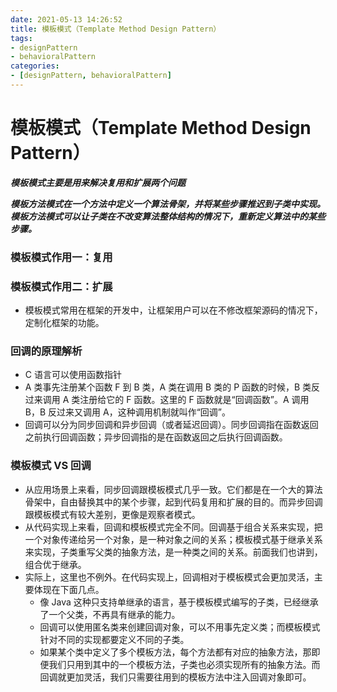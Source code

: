 ```yaml
---
date: 2021-05-13 14:26:52
title: 模板模式（Template Method Design Pattern）
tags:
- designPattern
- behavioralPattern
categories:
- [designPattern, behavioralPattern]
---
```


# 模板模式（Template Method Design Pattern）

***模板模式主要是用来解决复用和扩展两个问题***

***模板方法模式在一个方法中定义一个算法骨架，并将某些步骤推迟到子类中实现。模板方法模式可以让子类在不改变算法整体结构的情况下，重新定义算法中的某些步骤。***

### 模板模式作用一：复用

### 模板模式作用二：扩展

- 模板模式常用在框架的开发中，让框架用户可以在不修改框架源码的情况下，定制化框架的功能。

### 回调的原理解析

- C 语言可以使用函数指针
- A 类事先注册某个函数 F 到 B 类，A 类在调用 B 类的 P 函数的时候，B 类反过来调用 A 类注册给它的 F 函数。这里的 F 函数就是“回调函数”。A 调用 B，B 反过来又调用 A，这种调用机制就叫作“回调”。
- 回调可以分为同步回调和异步回调（或者延迟回调）。同步回调指在函数返回之前执行回调函数；异步回调指的是在函数返回之后执行回调函数。

### 模板模式 VS 回调

- 从应用场景上来看，同步回调跟模板模式几乎一致。它们都是在一个大的算法骨架中，自由替换其中的某个步骤，起到代码复用和扩展的目的。而异步回调跟模板模式有较大差别，更像是观察者模式。
- 从代码实现上来看，回调和模板模式完全不同。回调基于组合关系来实现，把一个对象传递给另一个对象，是一种对象之间的关系；模板模式基于继承关系来实现，子类重写父类的抽象方法，是一种类之间的关系。前面我们也讲到，组合优于继承。
- 实际上，这里也不例外。在代码实现上，回调相对于模板模式会更加灵活，主要体现在下面几点。
  - 像 Java 这种只支持单继承的语言，基于模板模式编写的子类，已经继承了一个父类，不再具有继承的能力。
  - 回调可以使用匿名类来创建回调对象，可以不用事先定义类；而模板模式针对不同的实现都要定义不同的子类。
  - 如果某个类中定义了多个模板方法，每个方法都有对应的抽象方法，那即便我们只用到其中的一个模板方法，子类也必须实现所有的抽象方法。而回调就更加灵活，我们只需要往用到的模板方法中注入回调对象即可。